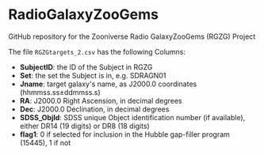 # RadioGalaxyZooGems
GitHub repository for the Zooniverse Radio GalaxyZooGems (RGZG) Project

The file `RGZGtargets_2.csv` has the following Columns:
 - **SubjectID**: the ID of the Subject in RGZG
 - **Set**: the set the Subject is in, e.g. SDRAGN01
 - **Jname**: target galaxy's name, as J2000.0 coordinates (hhmmss.ss±ddmmss.s)
 - **RA**: J2000.0 Right Ascension, in decimal degrees
 - **Dec**: J2000.0 Declination, in decimal degrees
 - **SDSS_ObjId**: SDSS unique Object identification number (if available), either DR14 (19 digits) or DR8 (18 digits)
 - **flag1**: 0 if selected for inclusion in the Hubble gap-filler program (15445), 1 if not
